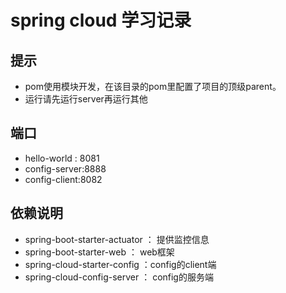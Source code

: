 # spring cloud 学习记录

## 提示

- pom使用模块开发，在该目录的pom里配置了项目的顶级parent。
- 运行请先运行server再运行其他

## 端口

- hello-world : 8081
- config-server:8888
- config-client:8082

## 依赖说明 
- spring-boot-starter-actuator ： 提供监控信息
- spring-boot-starter-web ： web框架
- spring-cloud-starter-config ：config的client端
- spring-cloud-config-server ： config的服务端